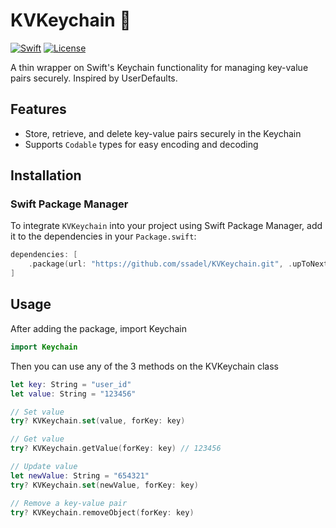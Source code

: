# KVKeychain 🔑

[![Swift](https://img.shields.io/badge/Swift-5.10-orange.svg?style=flat)](https://developer.apple.com/swift/)
[![License](https://img.shields.io/badge/license-MIT-blue.svg)](LICENSE)

A thin wrapper on Swift's Keychain functionality for managing key-value pairs securely. Inspired by UserDefaults.

## Features

- Store, retrieve, and delete key-value pairs securely in the Keychain
- Supports `Codable` types for easy encoding and decoding

## Installation

### Swift Package Manager

To integrate `KVKeychain` into your project using Swift Package Manager, add it to the dependencies in your `Package.swift`:

```swift
dependencies: [
    .package(url: "https://github.com/ssadel/KVKeychain.git", .upToNextMinor(from: "1.0.1"))
]
```

## Usage

After adding the package, import Keychain

```swift
import Keychain
```

Then you can use any of the 3 methods on the KVKeychain class

```swift
let key: String = "user_id"
let value: String = "123456"

// Set value
try? KVKeychain.set(value, forKey: key)

// Get value
try? KVKeychain.getValue(forKey: key) // 123456

// Update value
let newValue: String = "654321"
try? KVKeychain.set(newValue, forKey: key)

// Remove a key-value pair
try? KVKeychain.removeObject(forKey: key)
```
